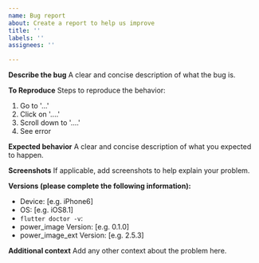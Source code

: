 ```yaml
---
name: Bug report
about: Create a report to help us improve
title: ''
labels: ''
assignees: ''

---
```


**Describe the bug**
A clear and concise description of what the bug is.

**To Reproduce**
Steps to reproduce the behavior:
1. Go to '...'
2. Click on '....'
3. Scroll down to '....'
4. See error

**Expected behavior**
A clear and concise description of what you expected to happen.

**Screenshots**
If applicable, add screenshots to help explain your problem.


**Versions (please complete the following information):**
 - Device: [e.g. iPhone6]
 - OS: [e.g. iOS8.1]
 - `flutter doctor -v`:
 - power_image Version: [e.g. 0.1.0]
 - power_image_ext Version: [e.g. 2.5.3]

**Additional context**
Add any other context about the problem here.
